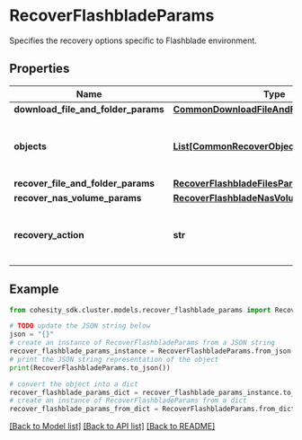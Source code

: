 # RecoverFlashbladeParams

Specifies the recovery options specific to Flashblade environment.

## Properties

Name | Type | Description | Notes
------------ | ------------- | ------------- | -------------
**download_file_and_folder_params** | [**CommonDownloadFileAndFolderParams**](CommonDownloadFileAndFolderParams.md) |  | [optional] 
**objects** | [**List[CommonRecoverObjectSnapshotParams]**](CommonRecoverObjectSnapshotParams.md) | Specifies the list of recover Object parameters. | 
**recover_file_and_folder_params** | [**RecoverFlashbladeFilesParams**](RecoverFlashbladeFilesParams.md) |  | [optional] 
**recover_nas_volume_params** | [**RecoverFlashbladeNasVolumeParams**](RecoverFlashbladeNasVolumeParams.md) |  | [optional] 
**recovery_action** | **str** | Specifies the type of recover action to be performed. | 

## Example

```python
from cohesity_sdk.cluster.models.recover_flashblade_params import RecoverFlashbladeParams

# TODO update the JSON string below
json = "{}"
# create an instance of RecoverFlashbladeParams from a JSON string
recover_flashblade_params_instance = RecoverFlashbladeParams.from_json(json)
# print the JSON string representation of the object
print(RecoverFlashbladeParams.to_json())

# convert the object into a dict
recover_flashblade_params_dict = recover_flashblade_params_instance.to_dict()
# create an instance of RecoverFlashbladeParams from a dict
recover_flashblade_params_from_dict = RecoverFlashbladeParams.from_dict(recover_flashblade_params_dict)
```
[[Back to Model list]](../README.md#documentation-for-models) [[Back to API list]](../README.md#documentation-for-api-endpoints) [[Back to README]](../README.md)


